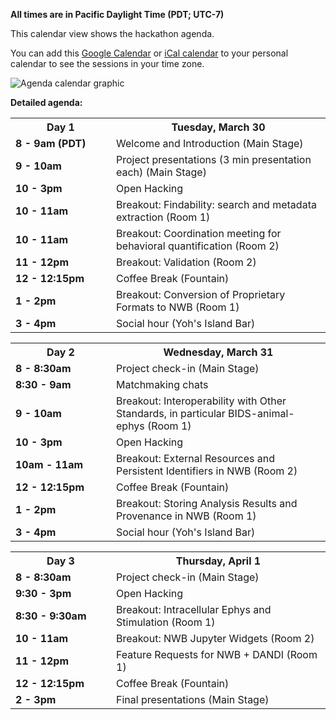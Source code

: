 **All times are in Pacific Daylight Time (PDT; UTC-7)**

This calendar view shows the hackathon agenda.

You can add this [Google Calendar](https://calendar.google.com/calendar/u/0/embed?src=c_fqnrfjf0u72bqcp9u3qo3hmdfk@group.calendar.google.com&ctz=America/Los_Angeles) or [iCal calendar](https://calendar.google.com/calendar/ical/c_fqnrfjf0u72bqcp9u3qo3hmdfk%40group.calendar.google.com/public/basic.ics) to your personal calendar to see the sessions in your time zone.

<img alt="Agenda calendar graphic" src="agenda/hackathon_agenda.png">

**Detailed agenda:**

<table width="400">
  <tr>
    <th style="width:145px"><b>Day 1</b></th>
    <th><b>Tuesday, March 30</b></th>
  </tr>
  <tr>
    <td><b>8 - 9am (PDT)</b></td>
    <td>Welcome and Introduction (Main Stage)</td>
  </tr>
  <tr>
    <td><b>9 - 10am</b></td>
    <td>Project presentations (3 min presentation each) (Main Stage)
    </td>
  </tr>
  <tr>
    <td><b>10 - 3pm</b></td>
    <td>Open Hacking
    </td>
  </tr>
  <tr>
    <td><b>10 - 11am</b></td>
    <td>Breakout: Findability: search and metadata extraction (Room 1)
    </td>
  </tr>
  <tr>
    <td><b>10 - 11am</b></td>
    <td>Breakout: Coordination meeting for behavioral quantification (Room 2)
    </td>
  </tr>
  <tr>
    <td><b>11 - 12pm</b></td>
    <td>Breakout: Validation (Room 2)
    </td>
  </tr>
  <tr>
    <td><b>12 - 12:15pm</b></td>
    <td>Coffee Break (Fountain)
    </td>
  </tr>
  <tr>
    <td><b>1 - 2pm</b></td>
    <td>Breakout: Conversion of Proprietary Formats to NWB (Room 1)
    </td>
  </tr>
  <tr>
    <td><b>3 - 4pm</b></td>
    <td>Social hour (Yoh's Island Bar)
    </td>
  </tr>
</table>

<table width="400">
  <tr>
    <th style="width:145px"><b>Day 2</b></th>
    <th><b>Wednesday, March 31</b></th>
  </tr>
  <tr>
    <td><b>8 - 8:30am</b></td>
    <td>Project check-in (Main Stage)
    </td>
  </tr>
  <tr>
    <td><b>8:30 - 9am</b></td>
    <td>Matchmaking chats
    </td>
  </tr>
  <tr>
    <td><b>9 - 10am</b></td>
    <td>Breakout: Interoperability with Other Standards, in particular BIDS-animal-ephys (Room 1)
    </td>
  </tr>
  <tr>
    <td><b>10 - 3pm</b></td>
    <td>Open Hacking
    </td>
  </tr>
  <tr>
    <td><b>10am - 11am</b></td>
    <td>Breakout: External Resources and Persistent Identifiers in NWB (Room 2)
    </td>
  </tr>
  <tr>
    <td><b>12 - 12:15pm</b></td>
    <td>Coffee Break (Fountain)
    </td>
  </tr>
  <tr>
    <td><b>1 - 2pm</b></td>
    <td>Breakout: Storing Analysis Results and Provenance in NWB (Room 1)
    </td>
  </tr>
  <tr>
    <td><b>3 - 4pm</b></td>
    <td>Social hour (Yoh's Island Bar)
    </td>
  </tr>
</table>

<table width="400">
  <tr>
    <th style="width:145px"><b>Day 3</b></th>
    <th><b>Thursday, April 1</b></th>
  </tr>
  <tr>
    <td><b>8 - 8:30am</b></td>
    <td>Project check-in (Main Stage)
    </td>
  </tr>
  <tr>
    <td><b>9:30 - 3pm</b></td>
    <td>Open Hacking
    </td>
  </tr>
  <tr>
    <td><b>8:30 - 9:30am</b></td>
    <td>Breakout: Intracellular Ephys and Stimulation (Room 1)
    </td>
  </tr>
  <tr>
    <td><b>10 - 11am</b></td>
    <td>Breakout: NWB Jupyter Widgets (Room 2)
    </td>
  </tr>
  <tr>
    <td><b>11 - 12pm</b></td>
    <td>Feature Requests for NWB + DANDI (Room 1)
    </td>
  </tr>
  <tr>
    <td><b>12 - 12:15pm</b></td>
    <td>Coffee Break (Fountain)
    </td>
  </tr>
  <tr>
    <td><b>2 - 3pm</b></td>
    <td>Final presentations (Main Stage)
    </td>
  </tr>
</table>
